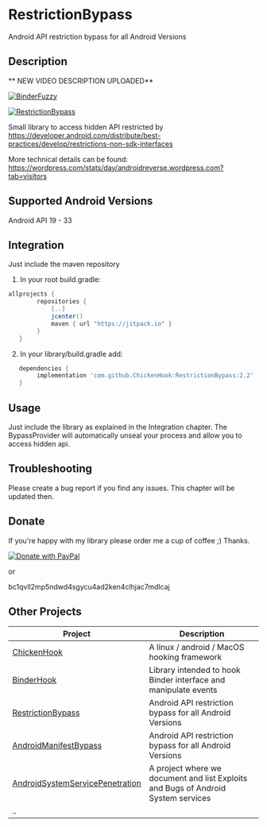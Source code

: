 # RestrictionBypass
Android API restriction bypass for all Android Versions

## Description

** NEW VIDEO DESCRIPTION UPLOADED**

[![BinderFuzzy](https://yt-embed.herokuapp.com/embed?v=91aobT-RHzY)](https://www.youtube.com/watch?v=4uXdXq7E2Uw "BinderFuzzy")


[![RestrictionBypass](https://yt-embed.herokuapp.com/embed?v=91aobT-RHzY)](https://www.youtube.com/watch?v=91aobT-RHzY "RestrictionBypass")

Small library to access hidden API restricted by https://developer.android.com/distribute/best-practices/develop/restrictions-non-sdk-interfaces

More technical details can be found: https://wordpress.com/stats/day/androidreverse.wordpress.com?tab=visitors

## Supported Android Versions

Android API 19 - 33


## Integration

Just include the maven repository

1) In your root build.gradle:
```groovy
allprojects {
        repositories {
            [..]
            jcenter()
            maven { url "https://jitpack.io" }
        }
   }
```
2) In your library/build.gradle add:
```groovy
   dependencies {
        implementation 'com.github.ChickenHook:RestrictionBypass:2.2'
   }
```
## Usage

Just include the library as explained in the Integration chapter.
The BypassProvider will automatically unseal your process and allow you to access hidden api.

## Troubleshooting

Please create a bug report if you find any issues. This chapter will be updated then.


## Donate

If you're happy with my library please order me a cup of coffee ;) Thanks.

[![Donate with PayPal](https://raw.githubusercontent.com/stefan-niedermann/paypal-donate-button/master/paypal-donate-button.png)](https://www.paypal.com/cgi-bin/webscr?cmd=_s-xclick&hosted_button_id=8UH5MBVYM3J36)

or

bc1qvll2mp5ndwd4sgycu4ad2ken4clhjac7mdlcaj

## Other Projects

| Project                                                                                 | Description                                                                       |
|-----------------------------------------------------------------------------------------|-----------------------------------------------------------------------------------|
| [ChickenHook](https://github.com/ChickenHook/ChickenHook)                               | A linux / android / MacOS hooking framework                                       |
| [BinderHook](https://github.com/ChickenHook/BinderHook)                                 | Library intended to hook Binder interface and manipulate events                   |
| [RestrictionBypass](https://github.com/ChickenHook/RestrictionBypass)                   | Android API restriction bypass for all Android Versions                           |
| [AndroidManifestBypass](https://github.com/ChickenHook/AndroidManifestBypass)           | Android API restriction bypass for all Android Versions                           |
| [AndroidSystemServicePenetration](https://github.com/ChickenHook/AndroidSystemServicePenetration) | A project where we document and list Exploits and Bugs of Android System services |
| ..                                                                                      |                                                                                   |
